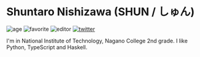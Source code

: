 # Shuntaro Nishizawa (SHUN / しゅん)

![age](https://img.shields.io/badge/age-17-brightgreen)
![favorite](https://img.shields.io/badge/favorite-TypeScript-yellow)
![editor](https://img.shields.io/badge/editor-Vim-green)
[![twitter](https://img.shields.io/badge/twitter-%40programmer__shun-blue)](https://twitter.com/programmer_shun)

I'm in National Institute of Technology, Nagano College 2nd grade.
I like Python, TypeScript and Haskell.
